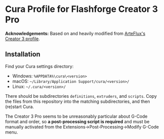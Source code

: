 # Cura Profile for Flashforge Creator 3 Pro

**Acknowledgements:** Based on and heavily modified from [ArteFlux's Creator 3 profile](https://www.thingiverse.com/thing:4574596).

## Installation

Find your Cura settings directory:

- Windows: `%APPDATA%\cura\<version>`
- macOS: `~/Library/Application Support/cura/<version>/`
- Linux: `~/.cura/<version>/`
	
There should be subdirectories `definitions`, `extruders`, and `scripts`. Copy the files from this repository into the matching subdirectories, and then (re)start Cura.

The Creator 3 Pro seems to be unreasonably particular about G-Code format and order, so **a post-processing script is required** and must be manually activated from the Extensions->Post-Processing->Modify G-Code menu.

